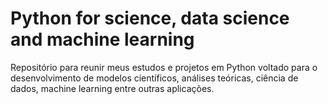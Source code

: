 # Python for science, data science and machine learning

Repositório para reunir meus estudos e projetos em Python voltado para o desenvolvimento de modelos científicos, análises teóricas, ciência de dados, machine learning entre outras aplicações.
